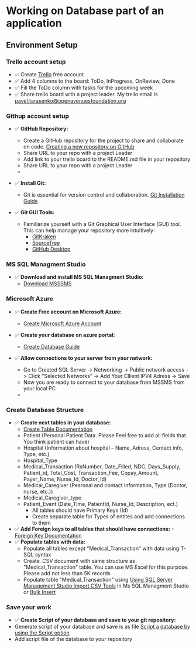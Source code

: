 # Working on Database part of an application

## Environment Setup

### Trello account setup
- ✅ Create [Trello](https://trello.com) free account
- ✅ Add 4 columns to the board: ToDo, InProgress, OnReview, Done
- ✅ Fill the ToDo column with tasks for the upcoming week
- ✅ Share trello board with a project leader. My trello email is pavel.tarasenko@openavenuesfoundation.org

### Githup account setup 

- ✅ **GitHub Repository:**
  - Create a GitHub repository for the project to share and collaborate on code. [Creating a new repository on GitHub](https://docs.github.com/en/github/getting-started-with-github/create-a-repo)
  - Share URL to your repo with a project Leader
  - Add link to your trello board to the README.md file in your repository
  - Share URL to your repo with a project Leader
  - 
- ✅ **Install Git:**
  - Git is essential for version control and collaboration. [Git Installation Guide](https://git-scm.com/book/en/v2/Getting-Started-Installing-Git)
  
- ✅ **Git GUI Tools:**
  - Familiarize yourself with a Git Graphical User Interface (GUI) tool. This can help manage your repository more intuitively:
    - [GitKraken](https://www.gitkraken.com/)
    - [SourceTree](https://www.sourcetreeapp.com/)
    - [GitHub Desktop](https://desktop.github.com/)

### MS SQL Managment Studio
- ✅ **Download and install MS SQL Managment Studio:**
  - [Download MSSSMS](https://learn.microsoft.com/en-us/sql/ssms/download-sql-server-management-studio-ssms?view=sql-server-ver16)
### Microsoft Azure

- ✅ **Create Free account on Microsoft Azure:**
  - [Create Microsoft Azure Account](https://azure.microsoft.com/en-us/free/search/?ef_id=_k_CjwKCAiA3JCvBhA8EiwA4kujZlcV3PeCVBMhh40DrXbyPy4Q154I2aB_jDyZKF3M13o_YelN6cLf-BoC8rQQAvD_BwE_k_&OCID=AIDcmmfq865whp_SEM__k_CjwKCAiA3JCvBhA8EiwA4kujZlcV3PeCVBMhh40DrXbyPy4Q154I2aB_jDyZKF3M13o_YelN6cLf-BoC8rQQAvD_BwE_k_&gad_source=1&gclid=CjwKCAiA3JCvBhA8EiwA4kujZlcV3PeCVBMhh40DrXbyPy4Q154I2aB_jDyZKF3M13o_YelN6cLf-BoC8rQQAvD_BwE)

- ✅ **Create your database on azure portal:**
  - [Create Database Guide](https://learn.microsoft.com/en-us/azure/azure-sql/database/single-database-create-quickstart?view=azuresql&tabs=azure-portal)

- ✅ **Allow connections to your server from your network:**
  - Go to Created SQL Server -> Networking -> Public network access -> Click "Selected Networks" -> Add Your Cllient IPV4 Adress -> Save
  - Now you are ready to connect to your database from MSSMS from your local PC
  - 
### Create Database Structure
- ✅ **Create next tables in your database:**
  - [Create Table Documentation](https://learn.microsoft.com/en-us/sql/t-sql/statements/create-table-transact-sql?view=sql-server-ver16) 
  - Patient (Personal Patient Data. Please Feel free to add all fields that You think patient can have)
  - Hospital (Information about hospital – Name, Adress, Contact info, Type, etc.)
  -	Hospital_Type
  - Medical_Transaction (RxNumber, Date_Filled, NDC, Days_Supply, Patient_id, Total_Cost, Transaction_Fee, Copay_Amount, Payer_Name, Nurse_Id, Doctor_Id)
  -	Medical_Caregiver (Pesronal and contact information, Type (Doctor, nurse, etc.))
  - Medical_Caregiver_type
  -	Patient_Event (Date_Time, PatientId, Nurse_Id, Description, ect.)
     - All tables should have Primary Keys (Id)
     - Create separate table for Types of entites and add connections to them	
- ✅ **Add Foreign keys to all tables that should have connections:**
  -[Foreign Key Documentation](https://learn.microsoft.com/en-us/sql/relational-databases/tables/create-foreign-key-relationships?view=sql-server-ver16)
- ✅ **Populate tables with data:**
  - Populate all tables except "Medical_Transaction" with data using T-SQL syntax
  - Create .CSV document with same structure as "Medical_Transaction" table. You can use MS Excel for this purpose. Please add not less than 5K records
  - Populate table "Medical_Transaction" using [Using SQL Server Management Studio Import CSV Tools](https://learn.microsoft.com/en-us/sql/relational-databases/import-export/import-flat-file-wizard?view=sql-server-ver16) in Ms SQL Managment Studio or [Bulk Insert](https://learn.microsoft.com/en-us/sql/t-sql/statements/bulk-insert-transact-sql?view=sql-server-ver16)

### Save your work
- ✅ **Create Script of your database and save to your git repository:**
- Generate script of your database and save is as file [Script a database by using the Script option](https://learn.microsoft.com/en-us/sql/ssms/tutorials/scripting-ssms?view=sql-server-ver16#script-a-database-by-using-the-script-option)
- Add script file of the database to your repository 
